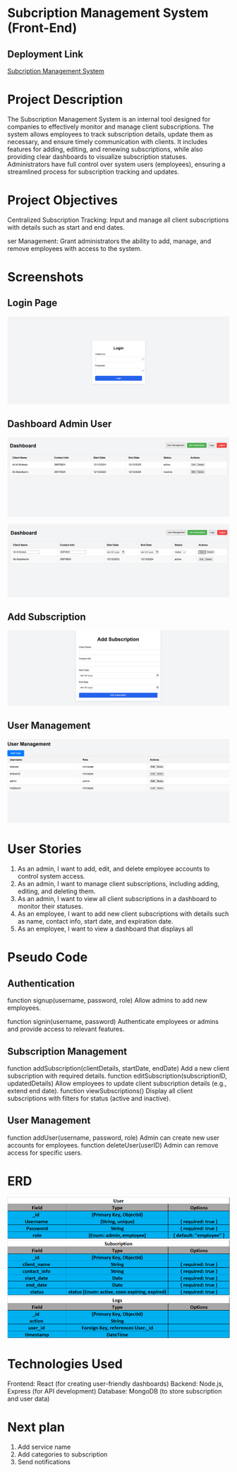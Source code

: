 # Subcription Management System (Front-End)

## Deployment Link

[Subcription Management System ](https://subscription-management-system-front-end.vercel.app/)

# Project Description

The Subscription Management System is an internal tool designed for companies to effectively monitor and manage client subscriptions. The system allows employees to track subscription details, update them as necessary, and ensure timely communication with clients. It includes features for adding, editing, and renewing subscriptions, while also providing clear dashboards to visualize subscription statuses. Administrators have full control over system users (employees), ensuring a streamlined process for subscription tracking and updates.

# Project Objectives

Centralized Subscription Tracking: Input and manage all client subscriptions with details such as start and end dates.

ser Management: Grant administrators the ability to add, manage, and remove employees with access to the system.

# Screenshots

## Login Page

![Login Page](/public/assets/login.png)

## Dashboard Admin User


![Dashboard1 Admin](/public/assets/Dashboard1.png)

![Edit](/public/assets/edit.png)

## Add Subscription

![Subscription add](/public/assets/Subscription.png)

## User Management

![Users](/public/assets/users.png)

# User Stories

1. As an admin, I want to add, edit, and delete employee accounts to control system access.
2. As an admin, I want to manage client subscriptions, including adding, editing, and deleting them.
3. As an admin, I want to view all client subscriptions in a dashboard to monitor their statuses.
4. As an employee, I want to add new client subscriptions with details such as name, contact info, start date, and expiration date.
5. As an employee, I want to view a dashboard that displays all

# Pseudo Code

## Authentication

function signup(username, password, role)
Allow admins to add new employees.

function signin(username, password)
Authenticate employees or admins and provide access to relevant features.

## Subscription Management

function addSubscription(clientDetails, startDate, endDate)
Add a new client subscription with required details.
function editSubscription(subscriptionID, updatedDetails)
Allow employees to update client subscription details (e.g., extend end date).
function viewSubscriptions()
Display all client subscriptions with filters for status (active and inactive).


## User Management

function addUser(username, password, role)
Admin can create new user accounts for employees.
function deleteUser(userID)
Admin can remove access for specific users.

# ERD

![alt text](/Plan/image.png)
![alt text](/Plan/image-1.png)
![alt text](/Plan/image-2.png)

# Technologies Used
Frontend: React (for creating user-friendly dashboards)
Backend: Node.js, Express (for API development)
Database: MongoDB (to store subscription and user data)

# Next plan
1.	Add service name
2.	Add categories to subscription
3.	Send notifications
